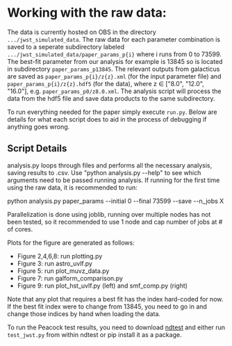 # Working with the raw data:
The data is currently hosted on OBS in the directory `.../jwst_simulated_data`. The raw data for each parameter combination is saved to a seperate subdirectory labeled `.../jwst_simulated_data/paper_params_p{i}` where i runs from 0 to 73599. The best-fit parameter from our analysis for example is 13845 so is located in subdirectory `paper_params_p13845`. The relevant outputs from galacticus are saved as `paper_params_p{i}/z{z}.xml` (for the input parameter file) and `paper_params_p{i}/z{z}.hdf5` (for the data), where z $\in$ ["8.0", "12.0", "16.0"], e.g. `paper_params_p0/z8.0.xml`. The analysis script will process the data from the hdf5 file and save data products to the same subdirectory.

To run everything needed for the paper simply execute `run.py`. Below are details for what each script does to aid in the process of debugging if anything goes wrong.

## Script Details 

analysis.py loops through files and performs all the necessary analysis, saving results to <outfilename>.csv. Use "python analysis.py --help" to see which arguments need to be passed running analysis. If running for the first time using the raw data, it is recommended to run:

python analysis.py paper_params --initial 0 --final 73599 --save --n_jobs X

Parallelization is done using joblib, running over multiple nodes has not been tested, so it recommended to use 1 node and cap number of jobs at # of cores.

Plots for the figure are generated as follows:
- Figure 2,4,6,8: run plotting.py
- Figure 3: run astro_uvlf.py 
- Figure 5: run plot_muvz_data.py
- Figure 7: run galform_comparison.py
- Figure 9: run plot_hst_uvlf.py (left) and smf_comp.py (right)

Note that any plot that requires a best fit has the index hard-coded for now. If the best fit index were to change from 13845, you need to go in and change those indices by hand when loading the data.

To run the Peacock test results, you need to download [ndtest](https://github.com/syrte/ndtest) and either run `test_jwst.py` from within ndtest or pip install it as a package.
